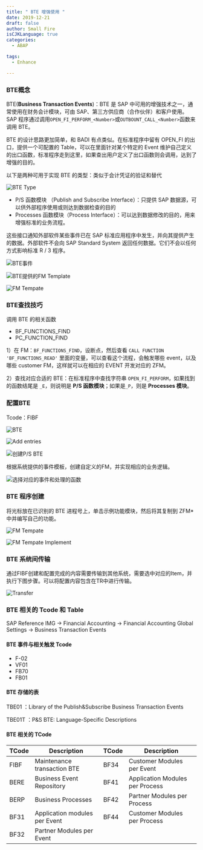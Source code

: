 ```yaml
---
title: " BTE 增强使用 "
date: 2019-12-21
draft: false
author: Small Fire
isCJKLanguage: true
categories: 
  - ABAP

tags: 
  - Enhance

---
```


### BTE概念

BTE(**Business Transaction Events**)：BTE 是 SAP 中可用的增强技术之一，通常使用在财务会计模块，可由 SAP、第三方供应商（合作伙伴）和客户使用。SAP 程序通过调用`OPEN_FI_PERFORM_<Number>`或`OUTBOUNT_CALL_<Number>`函数来调用 BTE。

BTE 的设计思路更加简单，和 BADI 有点类似。在标准程序中留有 OPEN_FI 的出口，提供一个可配置的 Table，可以在里面针对某个特定的 Event 维护自己定义的出口函数，标准程序走到这里，如果查出用户定义了出口函数则会调用，达到了增强的目的。

以下是两种可用于实现 BTE 的类型：类似于会计凭证的验证和替代

![BTE Type](/images/ABAP/BTE5.png)

- P/S 函数模块 （Publish and Subscribe Interface）：只提供 SAP 数据源，可以供外部程序使用或则达到数据检查的目的
- Processes 函数模块（Process Interface）：可以达到数据修改的目的，用来增强标准的业务流程。

这些接口通知外部软件某些事件已在 SAP 标准应用程序中发生，并向其提供产生的数据。外部软件不会向 SAP Standard System 返回任何数据。它们不会以任何方式影响标准 R / 3 程序。

![BTE事件](/images/ABAP/BTE6.png)

![BTE提供的FM Template](/images/ABAP/BTE7.png)

![FM Tempate](/images/ABAP/BTE8.png)

### BTE查找技巧

调用 BTE 的相关函数

- BF_FUNCTIONS_FIND
- PC_FUNCTION_FIND

1）在 FM：`BF_FUNCTIONS_FIND`，设断点，然后查看 `CALL FUNCTION 'BF_FUNCTIONS_READ'` 里面的变量，可以查看这个流程，会触发哪些 event，以及哪些 customer FM，这样就可以在相应的 EVENT 开发对应的 ZFM。

2）查找对应合适的 BTE：在标准程序中查找字符串 `OPEN_FI_PERFORM`，如果找到的函数结尾是 `_E`，则说明是 **P/S 函数模块**；如果是`_P`，则是 **Processes 模块**。  

### 配置BTE

Tcode：FIBF

![BTE](/images/ABAP/BTE1.png)

![Add entries](/images/ABAP/BTE3.png)

![创建P/S BTE](/images/ABAP/BTE2.png)

根据系统提供的事件模板，创建自定义的FM，并实现相应的业务逻辑。

![选择对应的事件和处理的函数](/images/ABAP/BTE4.png)

###  BTE 程序创建

将光标放在已识别的 BTE 进程号上，单击示例功能模块，然后将其复制到 ZFM* 中并编写自己的功能。

![FM Tempate](/images/ABAP/BTE9.png)

![FM Tempate Implement](/images/ABAP/BTE10.png)

### BTE 系统间传输

通过FIBF创建和配置完成的内容需要传输到其他系统，需要选中对应的Item，并执行下图步骤。可以将配置内容包含在TR中进行传输。

![Transfer](/images/ABAP/BTE11.png)

###   BTE 相关的 Tcode 和 Table

SAP Reference IMG -> Financial Accounting -> Financial Accounting Global Settings -> Business Transaction Events

#### BTE 事件与相关触发 Tcode

- F-02
- VF01
- FB70
- FB01

#### BTE 存储的表

TBE01 ：Library of the Publish&Subscribe Business Transaction Events

TBE01T ：P&S BTE: Language-Specific Descriptions

#### BTE 相关的 TCode

| TCode | Description                   | TCode | Description                     |
| ----- | ----------------------------- | ----- | ------------------------------- |
| FIBF  | Maintenance transaction BTE   | BF34  | Customer Modules per Event      |
| BERE  | Business Event Repository     | BF41  | Application Modules per Process |
| BERP  | Business Processes            | BF42  | Partner Modules per Process     |
| BF31  | Application modules per Event | BF44  | Customer Modules per Process    |
| BF32  | Partner Modules per Event     |       |                                 |


